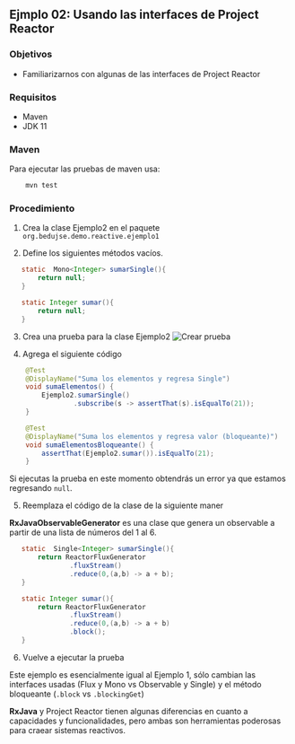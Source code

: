 
## Ejmplo 02: Usando las interfaces de Project Reactor

### Objetivos
* Familiarizarnos con algunas de las interfaces de Project Reactor

### Requisitos
* Maven
* JDK 11

### Maven

Para ejecutar las pruebas de maven usa:
```bash
    mvn test
```

### Procedimiento

1. Crea la clase Ejemplo2 en el paquete `org.bedujse.demo.reactive.ejemplo1`

2. Define los siguientes métodos vacíos.
```java
   static  Mono<Integer> sumarSingle(){
       return null;
   }

   static Integer sumar(){
       return null;
   }
```

3. Crea una prueba para la clase Ejemplo2
  ![Crear prueba](img/figura01.png)

4. Agrega el siguiente código
```java
    @Test
    @DisplayName("Suma los elementos y regresa Single")
    void sumaElementos() {
        Ejemplo2.sumarSingle()
                .subscribe(s -> assertThat(s).isEqualTo(21));
    }

    @Test
    @DisplayName("Suma los elementos y regresa valor (bloqueante)")
    void sumaElementosBloqueante() {
        assertThat(Ejemplo2.sumar()).isEqualTo(21);
    }
```

Si ejecutas la prueba en este momento obtendrás un error ya que estamos regresando `null`.


5. Reemplaza el código de la clase de la siguiente maner

**RxJavaObservableGenerator** es una clase que genera un observable a partir de una lista de números del 1 al 6.

```java
   static  Single<Integer> sumarSingle(){
       return ReactorFluxGenerator
               .fluxStream()
               .reduce(0,(a,b) -> a + b);
   }

   static Integer sumar(){
       return ReactorFluxGenerator
               .fluxStream()
               .reduce(0,(a,b) -> a + b)
               .block();
   }
```

6. Vuelve a ejecutar la prueba

Este ejemplo es esencialmente igual al Ejemplo 1, sólo cambian las interfaces usadas (Flux y Mono vs Observable y Single) y el método bloqueante (`.block` vs `.blockingGet`)

**RxJava** y Project Reactor tienen algunas diferencias en cuanto a capacidades y funcionalidades, pero ambas son herramientas poderosas para craear sistemas reactivos.


